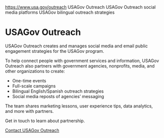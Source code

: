 

https://www.usa.gov/outreach
USAGov Outreach
USAGov Outreach social media platforms
USAGov bilingual outreach strategies

USAGov Outreach
===============

USAGov Outreach creates and manages social media and email public engagement strategies for the USAGov program.

To help connect people with government services and information, USAGov Outreach also partners with government agencies, nonprofits, media, and other organizations to create:

* One-time events
* Full-scale campaigns
* Bilingual English/Spanish outreach strategies
* Social media reposts of agencies’ messaging

The team shares marketing lessons, user experience tips, data analytics, and more with partners.

Get in touch to learn about partnership.

[Contact USAGov Outreach](https://connect.usa.gov/digital-toolkit-get-started)
